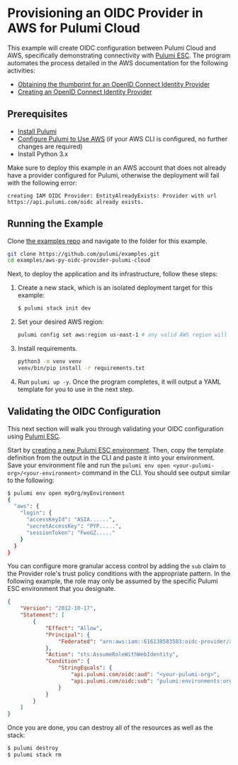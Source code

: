 # Provisioning an OIDC Provider in AWS for Pulumi Cloud

This example will create OIDC configuration between Pulumi Cloud and AWS, specifically demonstrating connectivity with [Pulumi ESC](https://www.pulumi.com/docs/pulumi-cloud/esc/). The program automates the process detailed in the AWS documentation for the following activities:

- [Obtaining the thumbprint for an OpenID Connect Identity Provider](https://docs.aws.amazon.com/IAM/latest/UserGuide/id_roles_providers_create_oidc_verify-thumbprint.html)
- [Creating an OpenID Connect Identity Provider](https://docs.aws.amazon.com/IAM/latest/UserGuide/id_roles_providers_create_oidc.html)

## Prerequisites

* [Install Pulumi](https://www.pulumi.com/docs/get-started/install/)
* [Configure Pulumi to Use AWS](https://www.pulumi.com/docs/intro/cloud-providers/aws/setup/) (if your AWS CLI is configured, no further changes are required)
* Install Python 3.x

Make sure to deploy this example in an AWS account that does not already have a provider configured for Pulumi, otherwise the deployment will fail with the following error:

`creating IAM OIDC Provider: EntityAlreadyExists: Provider with url https://api.pulumi.com/oidc already exists.`

## Running the Example

Clone [the examples repo](https://github.com/pulumi/examples/tree/master/aws-py-oidc-provider) and navigate to the folder for this example.

```bash
git clone https://github.com/pulumi/examples.git
cd examples/aws-py-oidc-provider-pulumi-cloud
```

Next, to deploy the application and its infrastructure, follow these steps:

1. Create a new stack, which is an isolated deployment target for this example:

    ```bash
    $ pulumi stack init dev
    ```

1. Set your desired AWS region:

    ```bash
    pulumi config set aws:region us-east-1 # any valid AWS region will work
    ```

1. Install requirements.

    ```bash
    python3 -m venv venv
    venv/bin/pip install -r requirements.txt
    ```

1. Run `pulumi up -y`. Once the program completes, it will output a YAML template for you to use in the next step.

## Validating the OIDC Configuration

This next section will walk you through validating your OIDC configuration using [Pulumi ESC](https://www.pulumi.com/docs/pulumi-cloud/esc/).

Start by [creating a new Pulumi ESC environment](https://www.pulumi.com/docs/pulumi-cloud/esc/get-started/#create-an-environment). Then, copy the template definition from the output in the CLI and paste it into your environment. Save your environment file and run the `pulumi env open <your-pulumi-org>/<your-environment>` command in the CLI. You should see output similar to the following:

```bash
$ pulumi env open myOrg/myEnvironment
{
  "aws": {
    "login": {
      "accessKeyId": "ASIA......",
      "secretAccessKey": "PYP.....",
      "sessionToken": "FwoGZ....."
    }
  }
}
```

You can configure more granular access control by adding the `sub` claim to the Provider role's trust policy conditions with the appropriate pattern. In the following example, the role may only be assumed by the specific Pulumi ESC environment that you designate.

```json
{
    "Version": "2012-10-17",
    "Statement": [
        {
            "Effect": "Allow",
            "Principal": {
                "Federated": "arn:aws:iam::616138583583:oidc-provider/api.pulumi.com/oidc"
            },
            "Action": "sts:AssumeRoleWithWebIdentity",
            "Condition": {
                "StringEquals": {
                    "api.pulumi.com/oidc:aud": "<your-pulumi-org>",
                    "api.pulumi.com/oidc:sub": "pulumi:environments:org:<your-pulumi-org>:env:<your-environment-name>"
                }
            }
        }
    ]
}
```
Once you are done, you can destroy all of the resources as well as the stack:

```bash
$ pulumi destroy
$ pulumi stack rm
```

